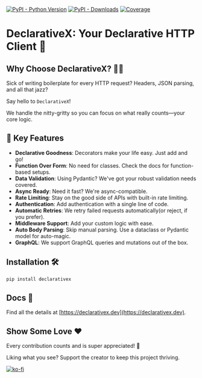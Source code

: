 [![PyPI - Python Version](https://img.shields.io/pypi/pyversions/declarativex?style=for-the-badge&logo=python&logoColor=FF0077&color=FFD43B)](https://pypi.org/project/declarativex)
[![PyPI - Downloads](https://img.shields.io/pypi/dw/declarativex?style=for-the-badge&link=https%3A%2F%2Fpypi.org%2Fproject%2Fdeclarativex&color=FFD43B&logoColor=FF0077&logo=ownCloud)](https://pypi.org/project/declarativex)
[![Coverage](https://img.shields.io/badge/COVERAGE-100%25-FFD43B?style=for-the-badge&logo=codecov)](https://pypi.org/project/declarativex)


# DeclarativeX: Your Declarative HTTP Client 🚀

## Why Choose DeclarativeX? 🤷‍♂️

Sick of writing boilerplate for every HTTP request? Headers, JSON parsing, and all that jazz? 

Say hello to `DeclarativeX`! 

We handle the nitty-gritty so you can focus on what really counts—your core logic.

## 🌟 Key Features

- **Declarative Goodness**: Decorators make your life easy. Just add and go!
- **Function Over Form**: No need for classes. Check the docs for function-based setups.
- **Data Validation**: Using Pydantic? We've got your robust validation needs covered.
- **Async Ready**: Need it fast? We're async-compatible.
- **Rate Limiting**: Stay on the good side of APIs with built-in rate limiting.
- **Authentication**: Add authentication with a single line of code.
- **Automatic Retries**: We retry failed requests automatically(or reject, if you prefer).
- **Middleware Support**: Add your custom logic with ease.
- **Auto Body Parsing**: Skip manual parsing. Use a dataclass or Pydantic model for auto-magic.
- **GraphQL**: We support GraphQL queries and mutations out of the box.

## Installation 🛠️

```bash
pip install declarativex
```

## Docs 📖

Find all the details at [https://declarativex.dev](https://declarativex.dev).

## Show Some Love ❤️

Every contribution counts and is super appreciated! 🙏

Liking what you see? Support the creator to keep this project thriving.

[![ko-fi](https://ko-fi.com/img/githubbutton_sm.svg)](https://ko-fi.com/E1E2OL196)
